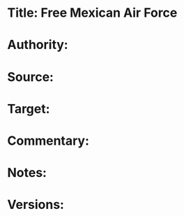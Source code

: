 # Title: Free Mexican Air Force

# Authority: 

# Source:

# Target:  

# Commentary:  

# Notes:  

# Versions:  